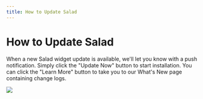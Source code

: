 ```yaml
---
title: How to Update Salad
---
```


# How to Update Salad

When a new Salad widget update is available, we'll let you know with a push notification. Simply click the "Update Now" button to start installation. You can click the "Learn More" button to take you to our What's New page containing change logs.

![](https://s3.amazonaws.com/helpscout.net/docs/assets/615b47bfca9e0011a4434693/images/626fa659b065ad1af4f82a47/file-fZHYQeLJq4.png)
